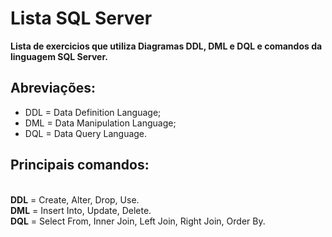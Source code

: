 # Lista SQL Server
**Lista de exercicios que utiliza Diagramas DDL, DML e DQL e comandos da linguagem SQL Server.**

## Abreviações:
- DDL = Data Definition Language;
- DML = Data Manipulation Language;
- DQL = Data Query Language.

## Principais comandos:
<br /> **DDL** = Create, Alter, Drop, Use.
<br /> **DML** = Insert Into, Update, Delete.
<br /> **DQL** = Select From, Inner Join, Left Join, Right Join, Order By.
